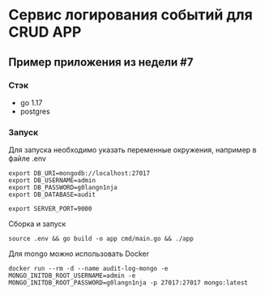 # Сервис логирования событий для CRUD APP
## Пример приложения из недели #7

### Стэк
- go 1.17
- postgres

### Запуск
Для запуска необходимо указать переменные окружения, например в файле .env

```
export DB_URI=mongodb://localhost:27017
export DB_USERNAME=admin
export DB_PASSWORD=g0langn1nja
export DB_DATABASE=audit

export SERVER_PORT=9000
```

Сборка и запуск
```
source .env && go build -o app cmd/main.go && ./app
```

Для mongo можно использовать Docker

```
docker run --rm -d --name audit-log-mongo -e MONGO_INITDB_ROOT_USERNAME=admin -e MONGO_INITDB_ROOT_PASSWORD=g0langn1nja -p 27017:27017 mongo:latest
```